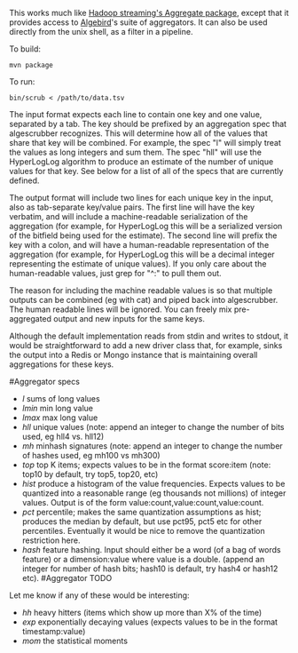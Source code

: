 This works much like [Hadoop streaming's Aggregate package](http://hadoop.apache.org/docs/r1.1.2/streaming.html#Hadoop+Aggregate+Package), except that it provides access to [Algebird](http://github.com/twitter/algebird)'s suite of aggregators. It can also be used directly from the unix shell, as a filter in a pipeline.

To build:
````
mvn package
````

To run:
````
bin/scrub < /path/to/data.tsv
````

The input format expects each line to contain one key and one value, separated by a tab. The key should be prefixed by an aggregation spec that algescrubber recognizes. This will determine how all of the values that share that key will be combined. For example, the spec "l" will simply treat the values as long integers and sum them. The spec "hll" will use the HyperLogLog algorithm to produce an estimate of the number of unique values for that key. See below for a list of all of the specs that are currently defined.

The output format will include two lines for each unique key in the input, also as tab-separate key/value pairs. The first line will have the key verbatim, and will include a machine-readable serialization of the aggregation (for example, for HyperLogLog this will be a serialized version of the bitfield being used for the estimate). The second line will prefix the key with a colon, and will have a human-readable representation of the aggregation (for example, for HyperLogLog this will be a decimal integer representing the estimate of unique values). If you only care about the human-readable values, just grep for "^:" to pull them out.

The reason for including the machine readable values is so that multiple outputs can be combined (eg with cat) and piped back into algescrubber. The human readable lines will be ignored. You can freely mix pre-aggregated output and new inputs for the same keys.

Although the default implementation reads from stdin and writes to stdout, it would be straightforward to add a new driver class that, for example, sinks the output into a Redis or Mongo instance that is maintaining overall aggregations for these keys.

#Aggregator specs

* *l* sums of long values
* *lmin* min long value
* *lmax* max long value
* *hll* unique values (note: append an integer to change the number of bits used, eg hll4 vs. hll12)
* *mh* minhash signatures (note: append an integer to change the number of hashes used, eg mh100 vs mh300)
* *top* top K items; expects values to be in the format score:item (note: top10 by default, try top5, top20, etc)
* *hist* produce a histogram of the value frequencies. Expects values to be quantized into a reasonable range (eg thousands not millions) of integer values. Output is of the form value:count,value:count,value:count.
* *pct* percentile; makes the same quantization assumptions as hist; produces the median by default, but use pct95, pct5 etc for other percentiles. Eventually it would be nice to remove the quantization restriction here.
* *hash* feature hashing. Input should either be a word (of a bag of words feature) or a dimension:value where value is a double. (append an integer for number of hash bits; hash10 is default, try hash4 or hash12 etc).
#Aggregator TODO

Let me know if any of these would be interesting:

* *hh* heavy hitters (items which show up more than X% of the time)
* *exp* exponentially decaying values (expects values to be in the format timestamp:value)
* *mom* the statistical moments

